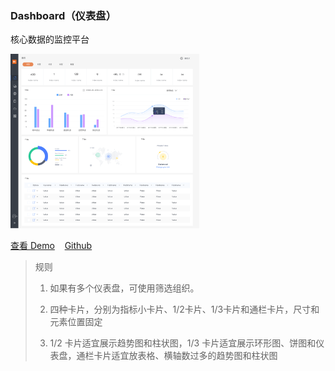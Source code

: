 ### Dashboard（仪表盘）

核心数据的监控平台


<a href="https://hiui-group.github.io/hiui-template/#/home-dashboard" target="_blank" style="margin-top:8px;">
  <img src="./static/img/templates/temp3.png" width="60%"/>
</a>


<a href="https://hiui-group.github.io/hiui-template/#/home-dashboard" target="_blank">查看 Demo</a>
&nbsp;&nbsp;
<a href="https://github.com/hiui-group/hiui-template" target="_blank">Github</a> 
>规则
>
>1. 如果有多个仪表盘，可使用筛选组织。
>
>2. 四种卡片，分别为指标小卡片、1/2卡片、1/3卡片和通栏卡片，尺寸和元素位置固定
>
>3. 1/2 卡片适宜展示趋势图和柱状图，1/3 卡片适宜展示环形图、饼图和仪表盘，通栏卡片适宜放表格、横轴数过多的趋势图和柱状图 



